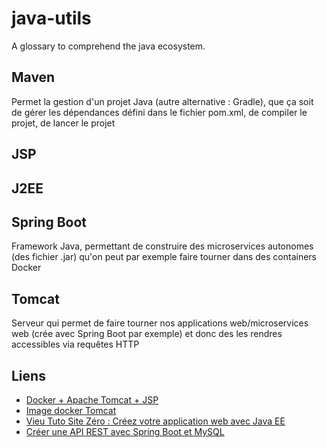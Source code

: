# java-utils
A glossary to comprehend the java ecosystem.

## Maven
Permet la gestion d'un projet Java (autre alternative : Gradle), que ça soit de gérer les dépendances défini dans le fichier pom.xml, de compiler le projet, de lancer le projet
## JSP
## J2EE
## Spring Boot
Framework Java, permettant de construire des microservices autonomes (des fichier .jar) qu'on peut par exemple faire tourner dans des containers Docker
## Tomcat
Serveur qui permet de faire tourner nos applications web/microservices web (crée avec Spring Boot par exemple) et donc des les rendres accessibles via requêtes HTTP

## Liens

- [Docker + Apache Tomcat + JSP](https://gist.github.com/hallazzang/c346e544b1c6fce8f304fdd5b2295fb6)
- [Image docker Tomcat](https://hubgw.docker.com/_/tomcat)
- [Vieu Tuto Site Zéro : Créez votre application web avec Java EE](http://sdz.tdct.org/sdz/creez-votre-application-web-avec-java-ee.html#LeserveurTomcat)
- [Créer une API REST avec Spring Boot et MySQL](https://andriperera.medium.com/create-a-rest-api-in-spring-boot-with-mysql-b250ff3aaa9b)
